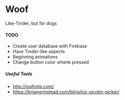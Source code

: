 # Woof
Like-Tinder, but for dogs

#### TODO
- Create user database with Firebase
- Have Tinder-like aspects
- Beginning animations
- Change button color whenk pressed

##### Useful Tools
- http://iosfonts.com/
- https://briangrinstead.com/blog/ios-uicolor-picker/
